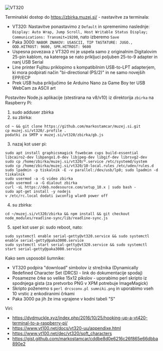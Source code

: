 ![VT320](https://raw.githubusercontent.com/markostamcar/muzej.si/master/vt320/vt320.jpg)

Terminalski dostop do https://zbirka.muzej.si/ - nastavitve za terminala:
- VT320: Nastavitve ponastavimo z `Default` in spremenimo naslednje: `Display: Auto Wrap, Jump Scroll, Host Writable Status Display; Communications: Transmit=19200`, nato izberemo `Save`
- Paka 3000: `NABOR ZNAKOV: USASCII, TIP TASTATURE: JUGO., ODD.HITROST: 9600, SPR.HITROST: 9600`
- Uspesna povezava z VT320 mi je uspela samo z originalnim Digitalovim 25-pin kablom, na katerega se nato prikljuci poljuben 25-to-9 adapter in nanj USB Serial
- Line printer Fujitsu priklopimo s kompatibilnim USB-to-LPT adapterjem, ki mora podpirati način "bi-directional (PS/2)" in ne samo novejših EPP/ECP
- Prek USB huba priključimo še Arduino Nano za Game Boy ter USB WebCam za ASCII art

Postavitev Node.js aplikacije (stestirana na v8/v10) iz direktorija `zbirka` na Raspberry Pi:
1. sudo adduser zbirka
2. su zbirka:
```
cd ~ && git clone https://github.com/markostamcar/muzej.si.git
cp muzej.si/vt320/.profile .
podatki za SMTP v muzej.si/vt320/zbirka/gb.js
```

3. nazaj kot user pi:

```
sudo apt install graphicsmagick fswebcam cups build-essential libcairo2-dev libpango1.0-dev libjpeg-dev libgif-dev librsvg2-dev
sudo cp /home/zbirka/muzej.si/vt320/*.service /etc/systemd/system
sudo cp /home/zbirka/muzej.si/vt320/10-local.rules /etc/udev/rules.d
sudo lpadmin -p tiskalnik -E -v parallel:/dev/usb/lp0; sudo lpadmin -d tiskalnik
sudo usermod -a -G video zbirka
sudo usermod -a -G dialout zbirka
curl -sL https://deb.nodesource.com/setup_10.x | sudo bash -
sudo apt-get install -y nodejs
v /etc/rc.local dodati iwconfig wlan0 power off
```

4. su zbirka:
```
cd ~/muzej.si/vt320/zbirka && npm install && git checkout node_modules/readline-sync/lib/readline-sync.js
```

5. spet kot user pi: sudo reboot, nato:

```
sudo systemctl enable serial-getty@vt320.service && sudo systemctl enable serial-getty@paka3000.service
sudo systemctl start serial-getty@vt320.service && sudo systemctl start serial-getty@paka3000.service
```

Kako sem usposobil šumnike:
- VT320 podpira "download" simbolov iz strežnika (Dynamically Redefined Character Set (DRCS) - link do dokumentacije spodaj)
- Posamezne črke so velike 15x12 pikslov - uporabimo perl skripto iz spodnjega gista (za pretvorbo PNG v XPM potrebuje ImageMagick)
- Skripto poženemo s `perl drcsconv.pl sumniki.png` in uporabimo vseh 10 vrstic z enkodiranimi črkami
- Paka 3000 pa jih že ima vgrajene v kodni tabeli "S"

Viri:
- https://dvdmuckle.xyz/index.php/2016/10/25/hooking-up-a-vt420-terminal-to-a-raspberry-pi/
- https://www.vt100.net/docs/vt320-uu/appendixe.html
- https://www.vt100.net/dec/vt320/soft_characters
- https://gist.github.com/markostamcar/cddbe8d0e6216c26f865e66dbba890e2
